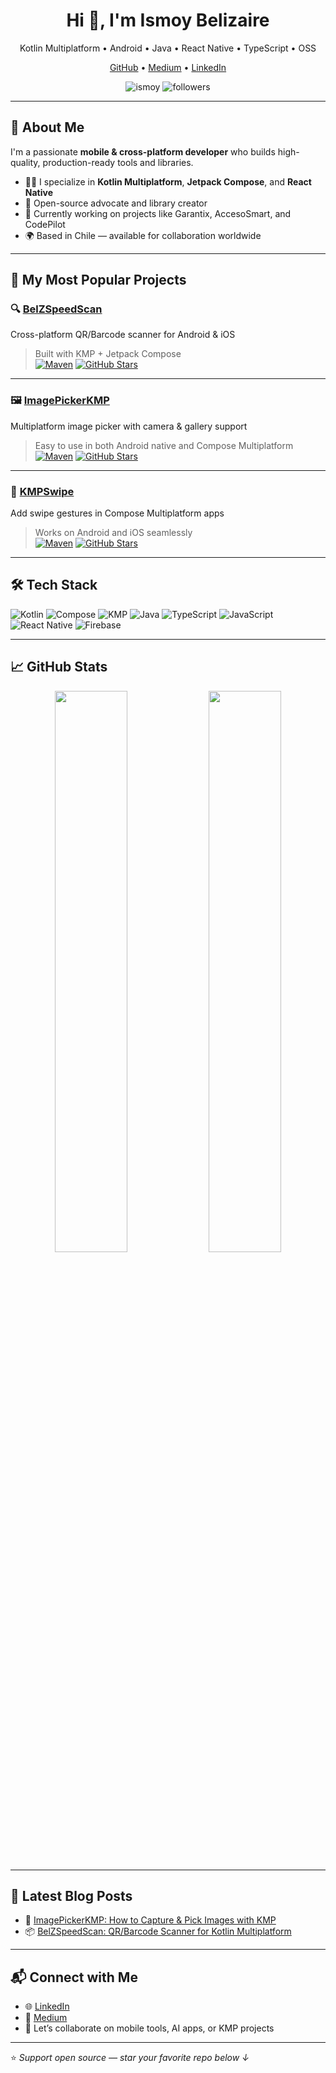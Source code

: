 <h1 align="center">Hi 👋, I'm Ismoy Belizaire</h1>
<p align="center">
  Kotlin Multiplatform • Android • Java • React Native • TypeScript • OSS
</p>

<p align="center">
  <a href="https://github.com/ismoy">GitHub</a> •
  <a href="https://medium.com/@belizairesmoy72">Medium</a> •
  <a href="https://www.linkedin.com/in/ismoy-belizaire-a0ba99106">LinkedIn</a>
</p>

<p align="center">
  <img src="https://komarev.com/ghpvc/?username=ismoy&label=Profile%20Views&color=0e75b6&style=flat" alt="ismoy" />
  <img src="https://img.shields.io/github/followers/ismoy?label=Followers&style=social" alt="followers"/>

---

## 🚀 About Me

I'm a passionate **mobile & cross-platform developer** who builds high-quality, production-ready tools and libraries.

- 👨‍💻 I specialize in **Kotlin Multiplatform**, **Jetpack Compose**, and **React Native**
- 🔧 Open-source advocate and library creator
- 💼 Currently working on projects like Garantix, AccesoSmart, and CodePilot
- 🌍 Based in Chile — available for collaboration worldwide

---

## 🧰 My Most Popular Projects

### 🔍 [BelZSpeedScan](https://github.com/ismoy/BelZSpeedScan)
Cross-platform QR/Barcode scanner for Android & iOS  
> Built with KMP + Jetpack Compose  
[![Maven](https://img.shields.io/maven-central/v/io.github.ismoy/belzspeedscan)](https://search.maven.org/artifact/io.github.ismoy/belzspeedscan)
[![GitHub Stars](https://img.shields.io/github/stars/ismoy/BelZSpeedScan?style=social)](https://github.com/ismoy/BelZSpeedScan)

---

### 🖼️ [ImagePickerKMP](https://github.com/ismoy/ImagePickerKMP)
Multiplatform image picker with camera & gallery support  
> Easy to use in both Android native and Compose Multiplatform  
[![Maven](https://img.shields.io/maven-central/v/io.github.ismoy/imagepickerkmp)](https://search.maven.org/artifact/io.github.ismoy/imagepickerkmp)
[![GitHub Stars](https://img.shields.io/github/stars/ismoy/ImagePickerKMP?style=social)](https://github.com/ismoy/ImagePickerKMP)

---

### 🧭 [KMPSwipe](https://github.com/ismoy/KMPSwipe)
Add swipe gestures in Compose Multiplatform apps  
> Works on Android and iOS seamlessly  
[![Maven](https://img.shields.io/maven-central/v/io.github.ismoy/kmpswipe)](https://search.maven.org/artifact/io.github.ismoy/kmpswipe)
[![GitHub Stars](https://img.shields.io/github/stars/ismoy/KMPSwipe?style=social)](https://github.com/ismoy/KMPSwipe)

---

## 🛠 Tech Stack

![Kotlin](https://img.shields.io/badge/Kotlin-%237F52FF.svg?logo=kotlin&logoColor=white)
![Compose](https://img.shields.io/badge/Jetpack_Compose-%2300C853.svg?logo=android&logoColor=white)
![KMP](https://img.shields.io/badge/Kotlin_Multiplatform-%230099D5.svg?logo=kotlin)
![Java](https://img.shields.io/badge/Java-%23ED8B00.svg?logo=java&logoColor=white)
![TypeScript](https://img.shields.io/badge/TypeScript-%23007ACC.svg?logo=typescript&logoColor=white)
![JavaScript](https://img.shields.io/badge/JavaScript-%23F7DF1E.svg?logo=javascript&logoColor=black)
![React Native](https://img.shields.io/badge/React_Native-%2320232a.svg?logo=react&logoColor=%2361DAFB)
![Firebase](https://img.shields.io/badge/Firebase-%23FFCA28.svg?logo=firebase)

---

## 📈 GitHub Stats

<p align="center">
  <img src="https://github-readme-stats.vercel.app/api?username=ismoy&show_icons=true&theme=github_dark" width="48%" />
  <img src="https://github-readme-streak-stats.herokuapp.com?user=ismoy&theme=github-dark&hide_border=true" width="48%" />
</p>

---

## 📢 Latest Blog Posts

- 📸 [ImagePickerKMP: How to Capture & Pick Images with KMP](https://medium.com/@belizairesmoy72/imagepickerkmp-a-cross-platform-image-picker-for-kotlin-multiplatform-android-native-94174da40b47)
- 📦 [BelZSpeedScan: QR/Barcode Scanner for Kotlin Multiplatform](https://medium.com/@belizairesmoy72/belzspeedscan-a-cross-platform-qr-barcode-scanner-for-kotlin-multiplatform-android-ios-fde8e4e97d06)

---

## 📬 Connect with Me

- 🌐 [LinkedIn](https://www.linkedin.com/in/ismoy-belizaire-a0ba99106)
- 📮 [Medium](https://medium.com/@belizairesmoy72)
- 🤝 Let’s collaborate on mobile tools, AI apps, or KMP projects

---

⭐️ *Support open source — star your favorite repo below ↓*
